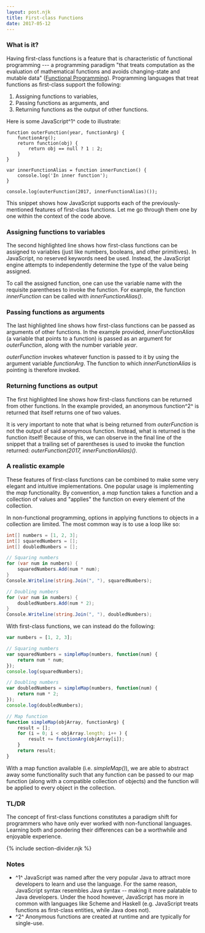 ```yaml
---
layout: post.njk
title: First-class Functions
date: 2017-05-12
---
```


### What is it?

Having first-class functions is a feature that is characteristic of functional programming --- a programming paradigm "that treats computation as the evaluation of mathematical functions and avoids changing-state and mutable data" ([Functional Programming](https://en.wikipedia.org/wiki/Functional_programming)). Programming languages that treat functions as first-class support the following:

1. Assigning functions to variables,
2. Passing functions as arguments, and
3. Returning functions as the output of other functions.

Here is some JavaScript^1^ code to illustrate:

```javascript/3,7,11
function outerFunction(year, functionArg) {
    functionArg();
    return function(obj) {
        return obj == null ? 1 : 2;
    }
}

var innerFunctionAlias = function innerFunction() {
    console.log('In inner function');
}

console.log(outerFunction(2017, innerFunctionAlias)());
```

This snippet shows how JavaScript supports each of the previously-mentioned features of first-class functions. Let me go through them one by one within the context of the code above.

### Assigning functions to variables 

The second highlighted line shows how first-class functions can be assigned to variables (just like numbers, booleans, and other primitives). In JavaScript, no reserved keywords need be used. Instead, the JavaScript engine attempts to independently determine the type of the value being assigned. 

To call the assigned function, one can use the variable name with the requisite parentheses to invoke the function. For example, the function *innerFunction* can be called with *innerFunctionAlias()*. 

### Passing functions as arguments 

The last highlighted line shows how first-class functions can be passed as arguments of other functions. In the example provided, *innerFunctionAlias* (a variable that points to a function) is passed as an argument for *outerFunction*, along with the number variable *year*. 

*outerFunction* invokes whatever function is passed to it by using the argument variable *functionArg*. The function to which *innerFunctionAlias* is pointing is therefore invoked. 

### Returning functions as output 

The first highlighted line shows how first-class functions can be returned from other functions. In the example provided, an anonymous function^2^ is returned that itself returns one of two values. 

It is very important to note that what is being returned from *outerFunction* is not the output of said anonymous function. Instead, what is returned is the function itself! Because of this, we can observe in the final line of the snippet that a trailing set of parentheses is used to invoke the function returned: *outerFunction(2017, innerFunctionAlias)<span class="green-text">()</span>*. 

### A realistic example

These features of first-class functions can be combined to make some very elegant and intuitive implementations. One popular usage is implementing the *map* functionality. By convention, a *map* function takes a function and a collection of values and "applies" the function on every element of the collection.

In non-functional programming, options in applying functions to objects in a collection are limited. The most common way is to use a loop like so:

```csharp
int[] numbers = [1, 2, 3];
int[] squaredNumbers = [];
int[] doubledNumbers = [];

// Squaring numbers
for (var num in numbers) {
    squaredNumbers.Add(num * num);
}
Console.Writeline(string.Join(", "), squaredNumbers);

// Doubling numbers
for (var num in numbers) {
    doubledNumbers.Add(num * 2);
}
Console.Writeline(string.Join(", "), doubledNumbers);
```

With first-class functions, we can instead do the following:

```javascript
var numbers = [1, 2, 3];

// Squaring numbers
var squaredNumbers = simpleMap(numbers, function(num) {
    return num * num;
});
console.log(squaredNumbers);

// Doubling numbers
var doubledNumbers = simpleMap(numbers, function(num) {
    return num * 2;
});
console.log(doubledNumbers);

// Map function
function simpleMap(objArray, functionArg) {
    result = [];
    for (i = 0; i < objArray.length; i++ ) {
        result += functionArg(objArray[i]);
    }
    return result;
}
```

With a map function available (i.e. *simpleMap()*), we are able to abstract away some functionality such that any function can be passed to our map function (along with a compatible collection of objects) and the function will be applied to every object in the collection.

### TL/DR

The concept of first-class functions constitutes a paradigm shift for programmers who have only ever worked with non-functional languages. Learning both and pondering their differences can be a worthwhile and enjoyable experience.

{% include section-divider.njk %}

### Notes

- ^1^ JavaScript was named after the very popular Java to attract more developers to learn and use the language. For the same reason, JavaScript syntax resembles Java syntax -- making it more palatable to Java developers. Under the hood however, JavaScript has more in common with languages like Scheme and Haskell (e.g. JavaScript treats functions as first-class entities, while Java does not). 
- ^2^ Anonymous functions are created at runtime and are typically for single-use.